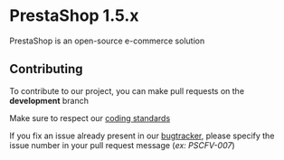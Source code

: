 PrestaShop 1.5.x
================

PrestaShop is an open-source e-commerce solution

Contributing
------------

To contribute to our project, you can make pull requests on the **development** branch

Make sure to respect our [coding standards](http://doc.prestashop.com/display/PS15/Coding+Standard)

If you fix an issue already present in our [bugtracker](http://forge.prestashop.com/), 
please specify the issue number in your pull request message (_ex: PSCFV-007_)